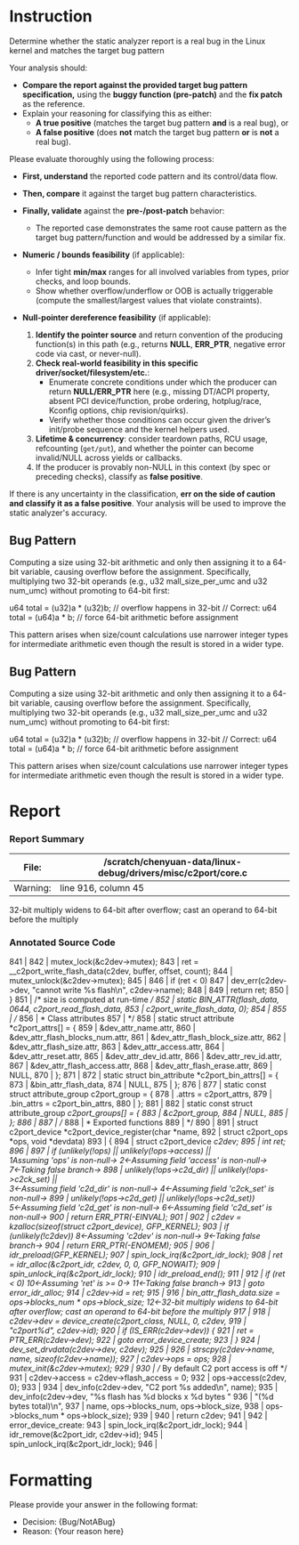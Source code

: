 # Instruction

Determine whether the static analyzer report is a real bug in the Linux kernel and matches the target bug pattern

Your analysis should:
- **Compare the report against the provided target bug pattern specification,** using the **buggy function (pre-patch)** and the **fix patch** as the reference.
- Explain your reasoning for classifying this as either:
  - **A true positive** (matches the target bug pattern **and** is a real bug), or
  - **A false positive** (does **not** match the target bug pattern **or** is **not** a real bug).

Please evaluate thoroughly using the following process:

- **First, understand** the reported code pattern and its control/data flow.
- **Then, compare** it against the target bug pattern characteristics.
- **Finally, validate** against the **pre-/post-patch** behavior:
  - The reported case demonstrates the same root cause pattern as the target bug pattern/function and would be addressed by a similar fix.

- **Numeric / bounds feasibility** (if applicable):
  - Infer tight **min/max** ranges for all involved variables from types, prior checks, and loop bounds.
  - Show whether overflow/underflow or OOB is actually triggerable (compute the smallest/largest values that violate constraints).

- **Null-pointer dereference feasibility** (if applicable):
  1. **Identify the pointer source** and return convention of the producing function(s) in this path (e.g., returns **NULL**, **ERR_PTR**, negative error code via cast, or never-null).
  2. **Check real-world feasibility in this specific driver/socket/filesystem/etc.**:
     - Enumerate concrete conditions under which the producer can return **NULL/ERR_PTR** here (e.g., missing DT/ACPI property, absent PCI device/function, probe ordering, hotplug/race, Kconfig options, chip revision/quirks).
     - Verify whether those conditions can occur given the driver’s init/probe sequence and the kernel helpers used.
  3. **Lifetime & concurrency**: consider teardown paths, RCU usage, refcounting (`get/put`), and whether the pointer can become invalid/NULL across yields or callbacks.
  4. If the producer is provably non-NULL in this context (by spec or preceding checks), classify as **false positive**.

If there is any uncertainty in the classification, **err on the side of caution and classify it as a false positive**. Your analysis will be used to improve the static analyzer's accuracy.

## Bug Pattern

Computing a size using 32-bit arithmetic and only then assigning it to a 64-bit variable, causing overflow before the assignment. Specifically, multiplying two 32-bit operands (e.g., u32 mall_size_per_umc and u32 num_umc) without promoting to 64-bit first:

u64 total = (u32)a * (u32)b;  // overflow happens in 32-bit
// Correct:
u64 total = (u64)a * b;  // force 64-bit arithmetic before assignment

This pattern arises when size/count calculations use narrower integer types for intermediate arithmetic even though the result is stored in a wider type.

## Bug Pattern

Computing a size using 32-bit arithmetic and only then assigning it to a 64-bit variable, causing overflow before the assignment. Specifically, multiplying two 32-bit operands (e.g., u32 mall_size_per_umc and u32 num_umc) without promoting to 64-bit first:

u64 total = (u32)a * (u32)b;  // overflow happens in 32-bit
// Correct:
u64 total = (u64)a * b;  // force 64-bit arithmetic before assignment

This pattern arises when size/count calculations use narrower integer types for intermediate arithmetic even though the result is stored in a wider type.

# Report

### Report Summary

File:| /scratch/chenyuan-data/linux-debug/drivers/misc/c2port/core.c
---|---
Warning:| line 916, column 45
32-bit multiply widens to 64-bit after overflow; cast an operand to 64-bit
before the multiply

### Annotated Source Code


841   |
842   |  mutex_lock(&c2dev->mutex);
843   | 	ret = __c2port_write_flash_data(c2dev, buffer, offset, count);
844   | 	mutex_unlock(&c2dev->mutex);
845   |
846   |  if (ret < 0)
847   |  dev_err(c2dev->dev, "cannot write %s flash\n", c2dev->name);
848   |
849   |  return ret;
850   | }
851   | /* size is computed at run-time */
852   | static BIN_ATTR(flash_data, 0644, c2port_read_flash_data,
853   |  c2port_write_flash_data, 0);
854   |
855   | /*
856   |  * Class attributes
857   |  */
858   | static struct attribute *c2port_attrs[] = {
859   | 	&dev_attr_name.attr,
860   | 	&dev_attr_flash_blocks_num.attr,
861   | 	&dev_attr_flash_block_size.attr,
862   | 	&dev_attr_flash_size.attr,
863   | 	&dev_attr_access.attr,
864   | 	&dev_attr_reset.attr,
865   | 	&dev_attr_dev_id.attr,
866   | 	&dev_attr_rev_id.attr,
867   | 	&dev_attr_flash_access.attr,
868   | 	&dev_attr_flash_erase.attr,
869   |  NULL,
870   | };
871   |
872   | static struct bin_attribute *c2port_bin_attrs[] = {
873   | 	&bin_attr_flash_data,
874   |  NULL,
875   | };
876   |
877   | static const struct attribute_group c2port_group = {
878   | 	.attrs = c2port_attrs,
879   | 	.bin_attrs = c2port_bin_attrs,
880   | };
881   |
882   | static const struct attribute_group *c2port_groups[] = {
883   | 	&c2port_group,
884   |  NULL,
885   | };
886   |
887   | /*
888   |  * Exported functions
889   |  */
890   |
891   | struct c2port_device *c2port_device_register(char *name,
892   |  struct c2port_ops *ops, void *devdata)
893   | {
894   |  struct c2port_device *c2dev;
895   |  int ret;
896   |
897   |  if (unlikely(!ops) || unlikely(!ops->access) || \
    1Assuming 'ops' is non-null→
    2←Assuming field 'access' is non-null→
    7←Taking false branch→
898   |  unlikely(!ops->c2d_dir) || unlikely(!ops->c2ck_set) || \
    3←Assuming field 'c2d_dir' is non-null→
    4←Assuming field 'c2ck_set' is non-null→
899   |  unlikely(!ops->c2d_get) || unlikely(!ops->c2d_set))
    5←Assuming field 'c2d_get' is non-null→
    6←Assuming field 'c2d_set' is non-null→
900   |  return ERR_PTR(-EINVAL);
901   |
902   |  c2dev = kzalloc(sizeof(struct c2port_device), GFP_KERNEL);
903   |  if (unlikely(!c2dev))
    8←Assuming 'c2dev' is non-null→
    9←Taking false branch→
904   |  return ERR_PTR(-ENOMEM);
905   |
906   |  idr_preload(GFP_KERNEL);
907   | 	spin_lock_irq(&c2port_idr_lock);
908   | 	ret = idr_alloc(&c2port_idr, c2dev, 0, 0, GFP_NOWAIT);
909   | 	spin_unlock_irq(&c2port_idr_lock);
910   | 	idr_preload_end();
911   |
912   |  if (ret < 0)
    10←Assuming 'ret' is >= 0→
    11←Taking false branch→
913   |  goto error_idr_alloc;
914   |  c2dev->id = ret;
915   |
916   | 	bin_attr_flash_data.size = ops->blocks_num * ops->block_size;
    12←32-bit multiply widens to 64-bit after overflow; cast an operand to 64-bit before the multiply
917   |
918   | 	c2dev->dev = device_create(c2port_class, NULL, 0, c2dev,
919   |  "c2port%d", c2dev->id);
920   |  if (IS_ERR(c2dev->dev)) {
921   | 		ret = PTR_ERR(c2dev->dev);
922   |  goto error_device_create;
923   | 	}
924   | 	dev_set_drvdata(c2dev->dev, c2dev);
925   |
926   |  strscpy(c2dev->name, name, sizeof(c2dev->name));
927   | 	c2dev->ops = ops;
928   |  mutex_init(&c2dev->mutex);
929   |
930   |  /* By default C2 port access is off */
931   | 	c2dev->access = c2dev->flash_access = 0;
932   | 	ops->access(c2dev, 0);
933   |
934   |  dev_info(c2dev->dev, "C2 port %s added\n", name);
935   |  dev_info(c2dev->dev, "%s flash has %d blocks x %d bytes "
936   |  "(%d bytes total)\n",
937   |  name, ops->blocks_num, ops->block_size,
938   |  ops->blocks_num * ops->block_size);
939   |
940   |  return c2dev;
941   |
942   | error_device_create:
943   | 	spin_lock_irq(&c2port_idr_lock);
944   | 	idr_remove(&c2port_idr, c2dev->id);
945   | 	spin_unlock_irq(&c2port_idr_lock);
946   |

# Formatting

Please provide your answer in the following format:

- Decision: {Bug/NotABug}
- Reason: {Your reason here}
